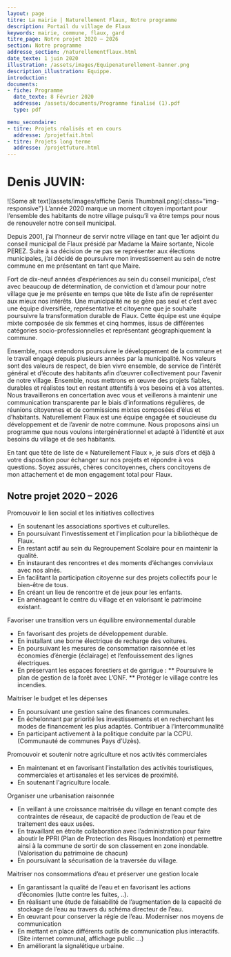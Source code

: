 ```yaml
---
layout: page
titre: La mairie | Naturellement Flaux, Notre programme
description: Portail du village de Flaux
keywords: mairie, commune, flaux, gard
titre_page: Notre projet 2020 – 2026
section: Notre programme
addresse_section: /naturellementflaux.html
date_texte: 1 juin 2020
illustration: /assets/images/Equipenaturellement-banner.png
description_illustration: Equippe.
introduction:
documents:
- fiche: Programme
  date_texte: 8 Février 2020
  addresse: /assets/documents/Programme finalisé (1).pdf
  type: pdf

menu_secondaire:
- titre: Projets réalisés et en cours
  addresse: /projetfait.html
- titre: Projets long terme
  addresse: /projetfuture.html
---
```

# Denis JUVIN:
![Some alt text](assets/images/affiche Denis Thumbnail.png){:class="img-responsive"}
L’année 2020 marque un moment citoyen important pour l’ensemble des habitants de notre village puisqu’il va être temps pour nous de renouveler notre conseil municipal.

Depuis 2001, j’ai l’honneur de servir notre village en tant que 1er adjoint du conseil municipal de Flaux présidé par Madame la Maire sortante, Nicole PEREZ. Suite à sa décision de ne pas se représenter aux élections municipales, j’ai décidé de poursuivre mon investissement au sein de notre commune en me présentant en tant que Maire.

Fort de dix-neuf années d’expériences au sein du conseil municipal, c’est avec beaucoup de détermination, de conviction et d’amour pour notre village que je me présente en temps que tête de liste afin de représenter aux mieux nos intérêts. Une municipalité ne se gère pas seul et c’est avec une équipe diversifiée, représentative et citoyenne que je souhaite poursuivre la transformation durable de Flaux. Cette équipe est une équipe mixte composée de six femmes et cinq hommes, issus de différentes catégories socio-professionnelles et représentant géographiquement la commune.

Ensemble, nous entendons poursuivre le développement de la commune et le travail engagé depuis plusieurs années par la municipalité. Nos valeurs sont des valeurs de respect, de bien vivre ensemble, de service de l’intérêt général et d’écoute des habitants afin d’œuvrer collectivement pour l’avenir de notre village.
Ensemble, nous mettrons en œuvre des projets fiables, durables et réalistes tout en restant attentifs à vos besoins et à vos attentes. Nous travaillerons en concertation avec vous et veillerons à maintenir une communication transparente par le biais d’informations régulières, de réunions citoyennes et de commissions mixtes composées d’élus et d’habitants.
Naturellement Flaux est une équipe engagée et soucieuse du développement et de l’avenir de notre commune. Nous proposons ainsi un programme que nous voulons intergénérationnel et adapté à l’identité et aux besoins du village et de ses habitants.

En tant que tête de liste de « Naturellement Flaux », je suis d’ors et déjà à votre disposition pour échanger sur nos projets et répondre à vos questions. Soyez assurés, chères concitoyennes, chers concitoyens de mon attachement et de mon engagement total pour Flaux.

## Notre projet 2020 – 2026

Promouvoir le lien social et les initiatives collectives
* En soutenant les associations sportives et culturelles.
* En poursuivant l'investissement et l'implication pour la bibliothèque de Flaux.
* En restant actif au sein du Regroupement Scolaire pour en maintenir la qualité.
* En instaurant des rencontres et des moments d’échanges conviviaux avec nos aînés.
* En facilitant la participation citoyenne sur des projets collectifs pour le bien-être de tous.
* En créant un lieu de rencontre et de jeux pour les enfants.
* En aménageant le centre du village et en valorisant le patrimoine existant.

Favoriser une transition vers un équilibre environnemental durable
* En favorisant des projets de développement durable.
* En installant une borne électrique de recharge des voitures.
* En poursuivant les mesures de consommation raisonnée et les économies d’énergie (éclairage) et l’enfouissement des lignes électriques.
* En préservant les espaces forestiers et de garrigue :
** Poursuivre le plan de gestion de la forêt avec L’ONF.
** Protéger le village contre les incendies.

Maitriser le budget et les dépenses
* En poursuivant une gestion saine des finances communales.
* En échelonnant par priorité les investissements et en recherchant les modes de financement les plus adaptés. Contribuer à l’intercommunalité
* En participant activement à la politique conduite par la CCPU. (Communauté de communes Pays d’Uzès).

Promouvoir et soutenir notre agriculture et nos activités commerciales
* En maintenant et en favorisant l’installation des activités touristiques, commerciales et artisanales et les services de proximité.
* En soutenant l'agriculture locale.

Organiser une urbanisation raisonnée
* En veillant à une croissance maitrisée du village en tenant compte des contraintes de réseaux, de capacité de production de l’eau et de traitement des eaux usées.
* En travaillant en étroite collaboration avec l’administration pour faire aboutir le PPRI (Plan de Protection des Risques Inondation) et permettre ainsi à la commune de sortir de son classement en zone inondable. (Valorisation du patrimoine de chacun)
* En poursuivant la sécurisation de la traversée du village.

Maitriser nos consommations d’eau et préserver une gestion locale
* En garantissant la qualité de l’eau et en favorisant les actions d’économies (lutte contre les fuites, ..).
* En réalisant une étude de faisabilité de l’augmentation de la capacité de stockage de l’eau au travers du schéma directeur de l’eau.
* En œuvrant pour conserver la régie de l’eau. Moderniser nos moyens de communication
* En mettant en place différents outils de communication plus interactifs. (Site internet communal, affichage public ...)
* En améliorant la signalétique urbaine.

